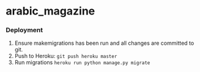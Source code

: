 # arabic_magazine


### Deployment

1. Ensure makemigrations has been run and all changes are committed to git.
1. Push to Heroku:
    `git push heroku master`
1. Run migrations
    `heroku run python manage.py migrate`